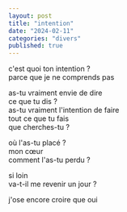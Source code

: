 ```yaml
---
layout: post
title: "intention"
date: "2024-02-11"
categories: "divers"
published: true
---
```


c'est quoi ton intention ?  
parce que je ne comprends pas  

as-tu vraiment envie de dire  
ce que tu dis ?  
as-tu vraiment l'intention de faire  
tout ce que tu fais  
que cherches-tu ?  

où l'as-tu placé ?  
mon cœur  
comment l'as-tu perdu ?  

si loin  
va-t-il me revenir un jour ?

j'ose encore croire que oui  
